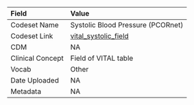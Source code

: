 |Field            |Value                             |
|:----------------|:---------------------------------|
|Codeset Name     |Systolic Blood Pressure (PCORnet) |
|Codeset Link     |[vital_systolic_field](https://github.com/PEDSnet/Variable-Dictionary/blob/main/lab_meas/vital_systolic_field.csv)|
|CDM              |NA                                |
|Clinical Concept |Field of VITAL table              |
|Vocab            |Other                             |
|Date Uploaded    |NA                                |
|Metadata         |NA                                |
